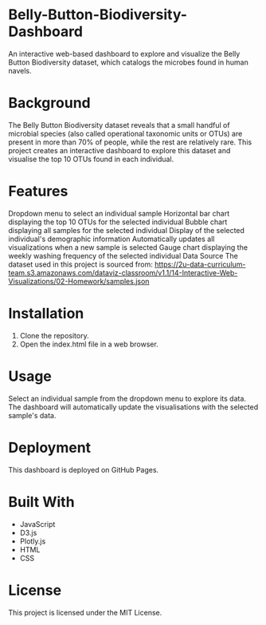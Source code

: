 # Belly-Button-Biodiversity-Dashboard
An interactive web-based dashboard to explore and visualize the Belly Button Biodiversity dataset, which catalogs the microbes found in human navels.

# Background
The Belly Button Biodiversity dataset reveals that a small handful of microbial species (also called operational taxonomic units or OTUs) are present in more than 70% of people, while the rest are relatively rare. This project creates an interactive dashboard to explore this dataset and visualise the top 10 OTUs found in each individual.

# Features
Dropdown menu to select an individual sample
Horizontal bar chart displaying the top 10 OTUs for the selected individual
Bubble chart displaying all samples for the selected individual
Display of the selected individual's demographic information
Automatically updates all visualizations when a new sample is selected
Gauge chart displaying the weekly washing frequency of the selected individual
Data Source
The dataset used in this project is sourced from: https://2u-data-curriculum-team.s3.amazonaws.com/dataviz-classroom/v1.1/14-Interactive-Web-Visualizations/02-Homework/samples.json

# Installation
1. Clone the repository.
2. Open the index.html file in a web browser.

# Usage
Select an individual sample from the dropdown menu to explore its data. The dashboard will automatically update the visualisations with the selected sample's data.

# Deployment
This dashboard is deployed on GitHub Pages.

# Built With
- JavaScript
- D3.js
- Plotly.js
- HTML
- CSS
# License
This project is licensed under the MIT License.
